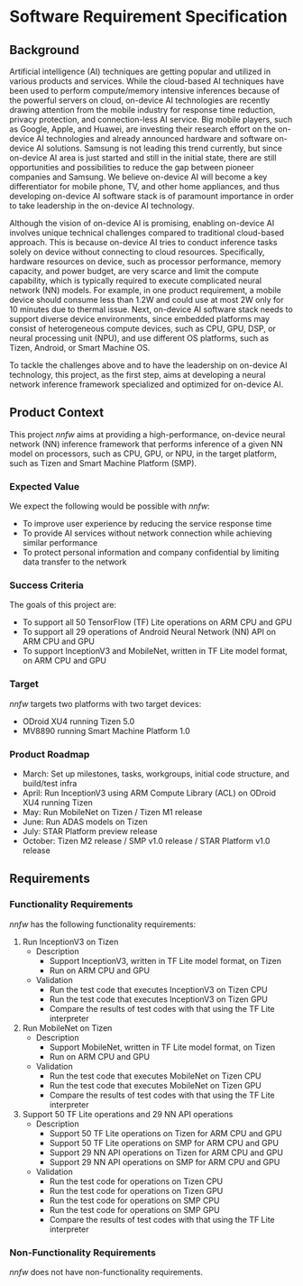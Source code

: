 # Software Requirement Specification

## Background
Artificial intelligence (AI) techniques are getting popular and utilized in various products and
services.  While the cloud-based AI techniques have been used to perform compute/memory intensive
inferences because of the powerful servers on cloud, on-device AI technologies are recently drawing
attention from the mobile industry for response time reduction, privacy protection, and
connection-less AI service.  Big mobile players, such as Google, Apple, and Huawei, are investing
their research effort on the on-device AI technologies and already announced hardware and software
on-device AI solutions.  Samsung is not leading this trend currently, but since on-device AI area is
just started and still in the initial state, there are still opportunities and possibilities to
reduce the gap between pioneer companies and Samsung.  We believe on-device AI will become a key
differentiator for mobile phone, TV, and other home appliances, and thus developing on-device AI
software stack is of paramount importance in order to take leadership in the on-device AI
technology.

Although the vision of on-device AI is promising, enabling on-device AI involves unique technical
challenges compared to traditional cloud-based approach.  This is because on-device AI tries to
conduct inference tasks solely on device without connecting to cloud resources.  Specifically,
hardware resources on device, such as processor performance, memory capacity, and power budget, are
very scarce and limit the compute capability, which is typically required to execute complicated
neural network (NN) models.  For example, in one product requirement, a mobile device should consume
less than 1.2W and could use at most 2W only for 10 minutes due to thermal issue.  Next, on-device
AI software stack needs to support diverse device environments, since embedded platforms may consist
of heterogeneous compute devices, such as CPU, GPU, DSP, or neural processing unit (NPU), and use
different OS platforms, such as Tizen, Android, or Smart Machine OS.

To tackle the challenges above and to have the leadership on on-device AI technology, this project,
as the first step, aims at developing a neural network inference framework specialized and optimized
for on-device AI.


## Product Context

This project _nnfw_ aims at providing a high-performance, on-device neural network (NN) inference
framework that performs inference of a given NN model on processors, such as CPU, GPU, or NPU, in
the target platform, such as Tizen and Smart Machine Platform (SMP).

### Expected Value

We expect the following would be possible with _nnfw_:

- To improve user experience by reducing the service response time
- To provide AI services without network connection while achieving similar performance
- To protect personal information and company confidential by limiting data transfer to the network


### Success Criteria

The goals of this project are:

- To support all 50 TensorFlow (TF) Lite operations on ARM CPU and GPU
- To support all 29 operations of Android Neural Network (NN) API on ARM CPU and GPU
- To support InceptionV3 and MobileNet, written in TF Lite model format, on ARM CPU and GPU


### Target

_nnfw_ targets two platforms with two target devices:

- ODroid XU4 running Tizen 5.0
- MV8890 running Smart Machine Platform 1.0


### Product Roadmap

- March: Set up milestones, tasks, workgroups, initial code structure, and build/test infra
- April: Run InceptionV3 using ARM Compute Library (ACL) on ODroid XU4 running Tizen
- May: Run MobileNet on Tizen / Tizen M1 release
- June: Run ADAS models on Tizen
- July: STAR Platform preview release
- October: Tizen M2 release / SMP v1.0 release / STAR Platform v1.0 release


## Requirements

### Functionality Requirements

_nnfw_ has the following functionality requirements:

1. Run InceptionV3 on Tizen
   - Description
      - Support InceptionV3, written in TF Lite model format, on Tizen
      - Run on ARM CPU and GPU
   - Validation
      - Run the test code that executes InceptionV3 on Tizen CPU
      - Run the test code that executes InceptionV3 on Tizen GPU
      - Compare the results of test codes with that using the TF Lite interpreter
1. Run MobileNet on Tizen
   - Description
      - Support MobileNet, written in TF Lite model format, on Tizen
      - Run on ARM CPU and GPU
   - Validation
      - Run the test code that executes MobileNet on Tizen CPU
      - Run the test code that executes MobileNet on Tizen GPU
      - Compare the results of test codes with that using the TF Lite interpreter
1. Support 50 TF Lite operations and 29 NN API operations
   - Description
      - Support 50 TF Lite operations on Tizen for ARM CPU and GPU
      - Support 50 TF Lite operations on SMP for ARM CPU and GPU
      - Support 29 NN API operations on Tizen for ARM CPU and GPU
      - Support 29 NN API operations on SMP for ARM CPU and GPU
   - Validation
      - Run the test code for operations on Tizen CPU
      - Run the test code for operations on Tizen GPU
      - Run the test code for operations on SMP CPU
      - Run the test code for operations on SMP GPU
      - Compare the results of test codes with that using the TF Lite interpreter


### Non-Functionality Requirements

_nnfw_ does not have non-functionality requirements.
